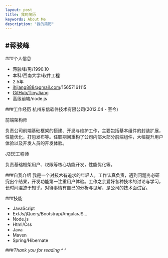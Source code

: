 ```yaml
---
layout: post
title: 我的简历
keywords: About Me
description: "我的简历"
---
```


#蒋骏峰
------------

###个人信息

- 蒋骏峰/男/1990.10
- 本科/西南大学/软件工程
- 2.5年
- jhjiang888@gmail.com/15657161115
- [GitHub/TinyJiang](https://github.com/TinyJiang)
- 高级前端/node.js

###工作经历
杭州东信软件技术有限公司(2012.04 - 至今)

前端架构师

负责公司前端基础框架的搭建、开发与维护工作，主要包括基本组件的封装扩展，性能优化，打包发布等。任职期间重构了公司内部大部分前端组件，大幅提升用户体验以及开发人员的开发体验。

J2EE工程师

负责基础框架用户、权限等核心功能开发，性能优化等。

###自我介绍
我是一个对技术有追求的年轻人，工作认真负责，遇到问题务必研究出个结果，开发功能第一注重用户体验。工作之余爱好各种技术的讨论与学习，长时间混迹于知乎。对待事情有自己的分析与见解，是公司的技术面试官。

###技能
- JavaScript
- ExtJs/jQuery/Bootstrap/AngularJS...
- Node.js
- Html/Css
- Java
- Maven
- Spring/Hibernate


###*Thank you for reading ^ ^*

